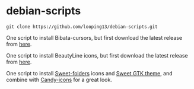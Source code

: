 # debian-scripts
```
git clone https://github.com/looping13/debian-scripts.git
```
One script to install Bibata-cursors, 
but first download the latest release from [here](https://github.com/ful1e5/Bibata_Cursor/releases).

One script to install BeautyLine icons,
but first download the latest release from [here](https://www.opendesktop.org/s/Gnome/p/1425426).

One script to install [Sweet-folders](https://github.com/EliverLara/Sweet-folders) icons and [Sweet GTK theme](https://github.com/EliverLara/Sweet), and combine with [Candy-icons](https://github.com/EliverLara/candy-icons) for a great look.

